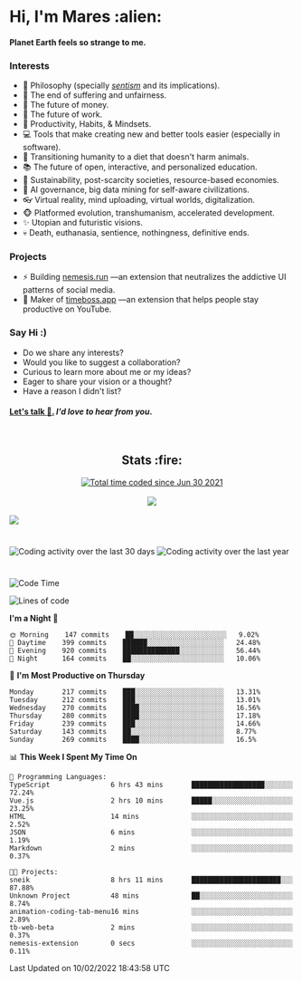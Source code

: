 <h1>Hi, I'm Mares :alien:</h1>

#### Planet Earth feels so strange to me.

### **Interests**

- 🌊 Philosophy (specially [_sentism_][sentismmedium] and its implications).
- 🎯 The end of suffering and unfairness.
- 💸 The future of money.
- 💼 The future of work.
- 🧠 Productivity, Habits, & Mindsets.
- 💻 Tools that make creating new and better tools easier (especially in software).
- 🥗 Transitioning humanity to a diet that doesn't harm animals.
- 📚 The future of open, interactive, and personalized education.
- 🌱 Sustainability, post-scarcity societies, resource-based economies.
- 🤖 AI governance, big data mining for self-aware civilizations.
- 👓 Virtual reality, mind uploading, virtual worlds, digitalization.
- 🐵 Platformed evolution, transhumanism, accelerated development.
- ✨ Utopian and futuristic visions.
- 💀 Death, euthanasia, sentience, nothingness, definitive ends.


### **Projects**

- ⚡ Building [nemesis.run](https://nemesis.run) —an extension that neutralizes the addictive UI patterns of social media.
- 💎 Maker of [timeboss.app](https://timeboss.app) —an extension that helps people stay productive on YouTube.


### **Say Hi :)**

- Do we share any interests?
- Would you like to suggest a collaboration?
- Curious to learn more about me or my ideas?
- Eager to share your vision or a thought?
- Have a reason I didn't list?

#### [Let's talk :wave:.](mailto:mareszhar@gmail.com) _I'd love to hear from you_.

[sentismmedium]: https://medium.com/@mareszhar/born-a-prisoner-a-reflection-about-life-its-struggles-and-a-plan-to-escape-d8566ce9b026

<br>

<h2 align="center">Stats :fire:</h2>

<div align="center">
  <a href="https://wakatime.com/@cfdc0e0d-4860-4b62-9ff0-cb659185525e">
    <img src="https://wakatime.com/badge/user/cfdc0e0d-4860-4b62-9ff0-cb659185525e.svg" alt="Total time coded since Jun 30 2021" />
  </a>
</div>

<br>

<!-- 
Add or remove this: 
&dates=B1AAB3FF 
...or this...
&date_format=M%20j%5B%2C%20Y%5D
from the *streak stats URL below* if they get bugged and aren't updating: 
-->

<div align="center">
  <img src="https://github-readme-streak-stats.herokuapp.com?user=mareszhar&theme=black-ice&hide_border=true&stroke=FFFFFF15&ring=DF8FFE&fire=DF8FFE&currStreakLabel=DF8FFE&background=1A232A&currStreakNum=86FFAB&dates=B1AAB3FF&date_format=M%20j%5B%2C%20Y%5D">
</div>

<br>

<img src="https://activity-graph.herokuapp.com/graph?username=mareszhar&theme=nord&bg_color=00000000&color=979797&line=DF8FFE&point=00000000&area=true&hide_border=true">

<br>

<h1></h1>

<img src="https://wakatime.com/share/@mares/5df0ff02-9c79-41b4-b540-51dc9c65a57b.svg" alt="Coding activity over the last 30 days" />
<img src="https://wakatime.com/share/@mares/ea89ba71-f374-40af-930c-e0655909fe37.svg" alt="Coding activity over the last year" />

<h1></h1>

<!--START_SECTION:waka-->
![Code Time](http://img.shields.io/badge/Code%20Time-476%20hrs%2054%20mins-blue)

![Lines of code](https://img.shields.io/badge/From%20Hello%20World%20I%27ve%20Written-124%20Thousand%20lines%20of%20code-blue)

**I'm a Night 🦉** 

```text
🌞 Morning    147 commits    ██░░░░░░░░░░░░░░░░░░░░░░░   9.02% 
🌆 Daytime    399 commits    ██████░░░░░░░░░░░░░░░░░░░   24.48% 
🌃 Evening    920 commits    ██████████████░░░░░░░░░░░   56.44% 
🌙 Night      164 commits    ██░░░░░░░░░░░░░░░░░░░░░░░   10.06%

```
📅 **I'm Most Productive on Thursday** 

```text
Monday       217 commits    ███░░░░░░░░░░░░░░░░░░░░░░   13.31% 
Tuesday      212 commits    ███░░░░░░░░░░░░░░░░░░░░░░   13.01% 
Wednesday    270 commits    ████░░░░░░░░░░░░░░░░░░░░░   16.56% 
Thursday     280 commits    ████░░░░░░░░░░░░░░░░░░░░░   17.18% 
Friday       239 commits    ███░░░░░░░░░░░░░░░░░░░░░░   14.66% 
Saturday     143 commits    ██░░░░░░░░░░░░░░░░░░░░░░░   8.77% 
Sunday       269 commits    ████░░░░░░░░░░░░░░░░░░░░░   16.5%

```


📊 **This Week I Spent My Time On** 

```text
💬 Programming Languages: 
TypeScript               6 hrs 43 mins       ██████████████████░░░░░░░   72.24% 
Vue.js                   2 hrs 10 mins       █████░░░░░░░░░░░░░░░░░░░░   23.25% 
HTML                     14 mins             ░░░░░░░░░░░░░░░░░░░░░░░░░   2.52% 
JSON                     6 mins              ░░░░░░░░░░░░░░░░░░░░░░░░░   1.19% 
Markdown                 2 mins              ░░░░░░░░░░░░░░░░░░░░░░░░░   0.37%

🐱‍💻 Projects: 
sneik                    8 hrs 11 mins       ██████████████████████░░░   87.88% 
Unknown Project          48 mins             ██░░░░░░░░░░░░░░░░░░░░░░░   8.74% 
animation-coding-tab-menu16 mins             ░░░░░░░░░░░░░░░░░░░░░░░░░   2.89% 
tb-web-beta              2 mins              ░░░░░░░░░░░░░░░░░░░░░░░░░   0.37% 
nemesis-extension        0 secs              ░░░░░░░░░░░░░░░░░░░░░░░░░   0.11%

```


 Last Updated on 10/02/2022 18:43:58 UTC
<!--END_SECTION:waka-->
